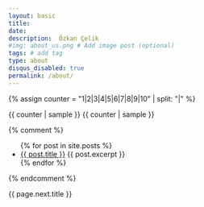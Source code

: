 ```yaml
---
layout: basic
title: 
date: 
description:  Özkan Çelik
#img: about_us.png # Add image post (optional)
tags: # add tag
type: about
disqus_disabled: true
permalink: /about/
---
```




{% assign counter = "1|2|3|4|5|6|7|8|9|10" | split: "|" %}

{{ counter | sample }}
{{ counter | sample }}

{% comment %}
<ul>
  {% for post in site.posts %}
    <li>
      <a href="{{ post.url }}">{{ post.title }}</a>
      {{ post.excerpt }}
    </li>
  {% endfor %}
</ul>


{% endcomment %}



{{ page.next.title }}

